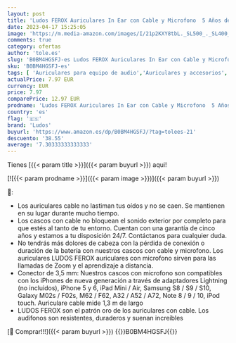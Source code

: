 ```yaml
---
layout: post
title: 'Ludos FEROX Auriculares In Ear con Cable y Microfono  5 Años de Garantía  Auricular con Jack  Cascos Musica con Graves Potentes  para iPhone  iPad  Samsung  Mi  Xiaomi  Huawei  Gaming  Deportivos'
date: 2023-04-17 15:25:05
image: 'https://m.media-amazon.com/images/I/21p2KXY8tbL._SL500_._SL400_.jpg'
comments: true
category: ofertas
author: 'tole.es'
slug: 'B0BM4HGSFJ-es Ludos FEROX Auriculares In Ear con Cable y Microfono 5...'
sku: 'B0BM4HGSFJ-es'
tags: [ 'Auriculares para equipo de audio','Auriculares y accesorios','Electrónica','ipad','iphone','ludos','🇪🇸', ]
actualPrice: 7.97 EUR
currency: EUR
price: 7.97
comparePrice: 12.97 EUR
prodname: 'Ludos FEROX Auriculares In Ear con Cable y Microfono  5 Años de Garantía  Auricular con Jack  Cascos Musica con Graves Potentes  para iPhone  iPad  Samsung  Mi  Xiaomi  Huawei  Gaming  Deportivos'
country: 'es'
flag: '🇪🇸'
brand: 'Ludos'
buyurl: 'https://www.amazon.es/dp/B0BM4HGSFJ/?tag=tolees-21'
descuento: '38.55'
average: '7.30333333333333'
---
```


Tienes [{{< param title >}}]({{< param buyurl >}}) aqui!

[![{{< param prodname >}}]({{< param image >}})]({{< param buyurl >}})

🔎:

- Los auriculares cable no lastiman tus oídos y no se caen. Se mantienen en su lugar durante mucho tiempo.
- Los cascos con cable no bloquean el sonido exterior por completo para que estés al tanto de tu entorno. Cuentan con una garantía de cinco años y estamos a tu disposición 24/7. Contáctanos para cualquier duda.
- No tendrás más dolores de cabeza con la pérdida de conexión o duración de la batería con nuestros cascos con cable y microfono. Los auriculares LUDOS FEROX auriculares con microfono sirven para las llamadas de Zoom y el aprendizaje a distancia.
- Conector de 3,5 mm: Nuestros cascos con microfono son compatibles con los iPhones de nueva generación a través de adaptadores Lightning (no incluidos), iPhone 5 y 6, iPad Mini / Air, Samsung S8 / S9 / S10, Galaxy M02s / F02s, M62 / F62, A32 / A52 / A72, Note 8 / 9 / 10, iPod touch. Auriculare cable mide 1,3 m de largo
- LUDOS FEROX son el patrón oro de los auriculares con cable. Los audifonos son resistentes, duraderos y suenan increíbles

[🛒 Comprar!!!]({{< param buyurl >}})
{{<world>}}B0BM4HGSFJ{{</world>}}
